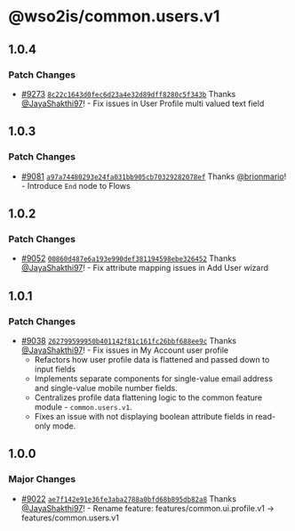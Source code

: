 # @wso2is/common.users.v1

## 1.0.4

### Patch Changes

- [#9273](https://github.com/wso2/identity-apps/pull/9273) [`8c22c1643d0fec6d23a4e32d89dff8280c5f343b`](https://github.com/wso2/identity-apps/commit/8c22c1643d0fec6d23a4e32d89dff8280c5f343b) Thanks [@JayaShakthi97](https://github.com/JayaShakthi97)! - Fix issues in User Profile multi valued text field

## 1.0.3

### Patch Changes

- [#9081](https://github.com/wso2/identity-apps/pull/9081) [`a97a74480293e24fa031bb905cb70329282078ef`](https://github.com/wso2/identity-apps/commit/a97a74480293e24fa031bb905cb70329282078ef) Thanks [@brionmario](https://github.com/brionmario)! - Introduce `End` node to Flows

## 1.0.2

### Patch Changes

- [#9052](https://github.com/wso2/identity-apps/pull/9052) [`00860d487e6a193e990def381194598ebe326452`](https://github.com/wso2/identity-apps/commit/00860d487e6a193e990def381194598ebe326452) Thanks [@JayaShakthi97](https://github.com/JayaShakthi97)! - Fix attribute mapping issues in Add User wizard

## 1.0.1

### Patch Changes

- [#9038](https://github.com/wso2/identity-apps/pull/9038) [`262799599950b401142f81c161fc26bbf688ee9c`](https://github.com/wso2/identity-apps/commit/262799599950b401142f81c161fc26bbf688ee9c) Thanks [@JayaShakthi97](https://github.com/JayaShakthi97)! - Fix issues in My Account user profile
  - Refactors how user profile data is flattened and passed down to input fields
  - Implements separate components for single-value email address and single-value mobile number fields.
  - Centralizes profile data flattening logic to the common feature module - `common.users.v1`.
  - Fixes an issue with not displaying boolean attribute fields in read-only mode.

## 1.0.0

### Major Changes

- [#9022](https://github.com/wso2/identity-apps/pull/9022) [`ae7f142e91e36fe3aba2788a0bfd68b895db82a8`](https://github.com/wso2/identity-apps/commit/ae7f142e91e36fe3aba2788a0bfd68b895db82a8) Thanks [@JayaShakthi97](https://github.com/JayaShakthi97)! - Rename feature: features/common.ui.profile.v1 -> features/common.users.v1
